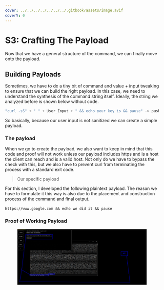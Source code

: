 ```yaml
---
cover: ../../../../../../../.gitbook/assets/image.avif
coverY: 0
---
```


# S3: Crafting The Payload

Now that we have a general structure of the command, we can finally move onto the payload.

## Building Payloads

Sometimes, we have to do a tiny bit of command and value + input tweaking to ensure that we can build the right payload. In this case, we need to understand the synthesis of the command string itself. Ideally, the string we analyzed before is shown below without code.

```cpp
"curl -sS" + " " + User_Input + " && echo your key is && pause" -> push(system())  
```

So basically, because our user input is not sanitized we can create a simple payload.

### The payload&#x20;

When we go to create the payload, we also want to keep in mind that this code and proof will not work unless our payload includes https and is a host the client can reach and is a valid host. Not only do we have to bypass the check with this, but we also have to prevent curl from terminating the process with a standard exit code.

> Our specific payload

For this section, I developed the following plaintext payload. The reason we have to formulate it this way is also due to the placement and construction process of the command and final output.

`https://www.google.com && echo we did it && pause`

### Proof of Working Payload

<figure><img src="../../../../../../../.gitbook/assets/RCEDemo.png" alt=""><figcaption></figcaption></figure>
